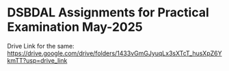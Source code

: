 # DSBDAL Assignments for Practical Examination May-2025

Drive Link for the same: https://drive.google.com/drive/folders/1433vGmGJyuqLx3sXTcT_husXpZ6YkmTT?usp=drive_link
